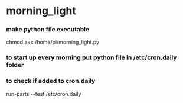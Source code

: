 # morning_light

### make python file executable
chmod a+x /home/pi/morning_light.py

### to start up every morning put python file in /etc/cron.daily folder

### to check if added to cron.daily
run-parts --test /etc/cron.daily 
